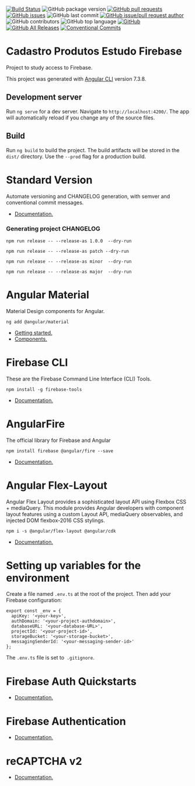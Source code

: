 [![Build Status](https://travis-ci.org/danielso2007/cadastroProdutosEstudoFirebase.svg?branch=master)](https://travis-ci.org/danielso2007/cadastroProdutosEstudoFirebase)
![GitHub package version](https://img.shields.io/github/package-json/v/danielso2007/cadastroProdutosEstudoFirebase.svg)
[![GitHub pull requests](https://img.shields.io/github/issues-pr-raw/danielso2007/cadastroProdutosEstudoFirebase.svg)](https://github.com/danielso2007/cadastroProdutosEstudoFirebase/pulls)
[![GitHub issues](https://img.shields.io/github/issues/danielso2007/cadastroProdutosEstudoFirebase.svg)](https://github.com/danielso2007/cadastroProdutosEstudoFirebase/issues?q=is%3Aopen+is%3Aissue)
![GitHub last commit](https://img.shields.io/github/last-commit/danielso2007/cadastroProdutosEstudoFirebase.svg)
[![GitHub issue/pull request author](https://img.shields.io/github/issues/detail/u/danielso2007/cadastroProdutosEstudoFirebase/1.svg)](https://github.com/danielso2007/cadastroProdutosEstudoFirebase/pulls)
![GitHub contributors](https://img.shields.io/github/contributors/danielso2007/cadastroProdutosEstudoFirebase.svg)
![GitHub top language](https://img.shields.io/github/languages/top/danielso2007/cadastroProdutosEstudoFirebase.svg)
[![GitHub](https://img.shields.io/github/license/danielso2007/cadastroProdutosEstudoFirebase.svg)](https://github.com/danielso2007/cadastroProdutosEstudoFirebase)
[![GitHub All Releases](https://img.shields.io/github/downloads/danielso2007/cadastroProdutosEstudoFirebase/total.svg)](https://github.com/danielso2007/cadastroProdutosEstudoFirebase/archive/master.zip)
[![Conventional Commits](https://img.shields.io/badge/Conventional%20Commits-1.0.0-yellow.svg)](https://conventionalcommits.org)

# Cadastro Produtos Estudo Firebase

Project to study access to Firebase.

This project was generated with [Angular CLI](https://github.com/angular/angular-cli) version 7.3.8.

## Development server

Run `ng serve` for a dev server. Navigate to `http://localhost:4200/`. The app will automatically reload if you change any of the source files.

## Build

Run `ng build` to build the project. The build artifacts will be stored in the `dist/` directory. Use the `--prod` flag for a production build.

# Standard Version

Automate versioning and CHANGELOG generation, with semver and conventional commit messages.

- [Documentation.](https://github.com/conventional-changelog/standard-version)

### Generating project CHANGELOG

```
npm run release -- --release-as 1.0.0  --dry-run

npm run release -- --release-as patch --dry-run

npm run release -- --release-as minor  --dry-run

npm run release -- --release-as major  --dry-run
```

# Angular Material
Material Design components for Angular.

```
ng add @angular/material
```

- [Getting started.](https://material.angular.io/guide/getting-started)
- [Components.](https://material.angular.io/components/categories)

# Firebase CLI

These are the Firebase Command Line Interface (CLI) Tools.

```
npm install -g firebase-tools
```

- [Documentation.](https://github.com/firebase/firebase-tools)

# AngularFire

The official library for Firebase and Angular

```
npm install firebase @angular/fire --save
```

- [Documentation.](https://github.com/angular/angularfire2)

# Angular Flex-Layout

Angular Flex Layout provides a sophisticated layout API using Flexbox CSS + mediaQuery. This module provides Angular developers with component layout features using a custom Layout API, mediaQuery observables, and injected DOM flexbox-2016 CSS stylings.

```
npm i -s @angular/flex-layout @angular/cdk
```

- [Documentation.](https://github.com/angular/flex-layout)

# Setting up variables for the environment

Create a file named `.env.ts` at the root of the project. Then add your Firebase configuration:

```
export const _env = {
  apiKey: '<your-key>',
  authDomain: '<your-project-authdomain>',
  databaseURL: '<your-database-URL>',
  projectId: '<your-project-id>',
  storageBucket: '<your-storage-bucket>',
  messagingSenderId: '<your-messaging-sender-id>'
};
```

The `.env.ts` file is set to` .gitignore`.



# Firebase Auth Quickstarts

- [Documentation.](https://github.com/firebase/quickstart-js/blob/master/auth/README.md)

# Firebase Authentication

- [Documentation.](https://firebase.google.com/docs/auth/)

# reCAPTCHA v2

- [Documentation.](https://developers.google.com/recaptcha/docs/display)